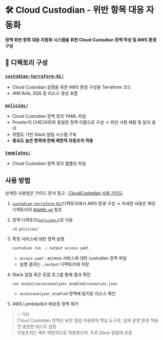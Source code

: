 
# 🛠️ Cloud Custodian - 위반 항목 대응 자동화

**정책 위반 항목 대응 자동화 시스템을 위한 Cloud Custodian 정책 작성 및 AWS 환경 구성**


## 📁 디렉토리 구성

### [`custodian-terraform-02/`](https://github.com/WHS3-CloudGuardians/Cloud-infra/tree/main/cloud-custodian/custodian-terraform-02)
- Cloud Custodian 실행을 위한 AWS 환경 구성용 Terraform 코드
- IAM Role, SQS 등 리소스 생성 포함

### [`policies/`](https://github.com/WHS3-CloudGuardians/Cloud-infra/tree/main/cloud-custodian/policies)
- Cloud Custodian 정책 정의 YAML 파일
- Prowler의 CHECKID와 동일한 정책 이름으로 구성 → 위반 사항 매핑 및 탐지 용이
- 위험도 기반 Slack 알림 시스템 구축
- **중요도 높은 항목에 한해 제한적 자동조치 적용**

### [`templates/`](https://github.com/WHS3-CloudGuardians/Cloud-infra/tree/main/cloud-custodian/templates)
- Cloud Custodian 정책 정의 템플릿 파일


## 사용 방법
상세한 사용법은 가이드 문서 참고 : [CloudCustodian 사용 가이드](https://www.notion.so/CloudCustodian-240c86faa56f80a19175fd28d234d8e3)

1. [`custodian-terraform-02/`](https://github.com/WHS3-CloudGuardians/Cloud-infra/tree/main/cloud-custodian/custodian-terraform-02)디렉토리에서 AWS 환경 구성
→ 자세한 내용은 해당 디렉토리의 [`README.md`](https://github.com/WHS3-CloudGuardians/Cloud-infra/tree/main/cloud-custodian/custodian-terraform-02) 참조

2. 정책 디렉토리([`policies/`](https://github.com/WHS3-CloudGuardians/Cloud-infra/tree/main/cloud-custodian/policies))로 이동
    ```
    cd policies/
    ```

3. 특정 서비스에 대한 정책 실행
    ``` bash
    custodian run -s output access.yaml
    ```
    - `access.yaml` : access 서비스에 대한 custodian 정책 파일
    - 실행 결과는 `./output` 디렉토리에 저장

4. Slack 알림 혹은 로컬 로그를 통해 결과 확인
    ```
    cat output/accessanalyzer_enabled/resources.json
    ```
    - `accessanalyzer_enabled` 정책에 탐지된 리소스 확인

5. AWS Lambda에서 배포된 정책 제거

>💡 기타  
> Cloud Custodian 정책은 보안 점검 자동화의 핵심 도구로, 실제 운영 환경 적용 전 충분한 테스트 권장  
> 자동조치는 매우 제한적으로 적용했으며, 주로 Slack 알림에 초점
